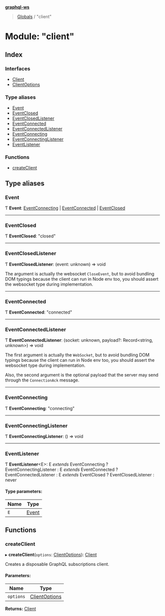 **[graphql-ws](../README.md)**

> [Globals](../README.md) / "client"

# Module: "client"

## Index

### Interfaces

* [Client](../interfaces/_client_.client.md)
* [ClientOptions](../interfaces/_client_.clientoptions.md)

### Type aliases

* [Event](_client_.md#event)
* [EventClosed](_client_.md#eventclosed)
* [EventClosedListener](_client_.md#eventclosedlistener)
* [EventConnected](_client_.md#eventconnected)
* [EventConnectedListener](_client_.md#eventconnectedlistener)
* [EventConnecting](_client_.md#eventconnecting)
* [EventConnectingListener](_client_.md#eventconnectinglistener)
* [EventListener](_client_.md#eventlistener)

### Functions

* [createClient](_client_.md#createclient)

## Type aliases

### Event

Ƭ  **Event**: [EventConnecting](_client_.md#eventconnecting) \| [EventConnected](_client_.md#eventconnected) \| [EventClosed](_client_.md#eventclosed)

___

### EventClosed

Ƭ  **EventClosed**: \"closed\"

___

### EventClosedListener

Ƭ  **EventClosedListener**: (event: unknown) => void

The argument is actually the websocket `CloseEvent`, but to avoid
bundling DOM typings because the client can run in Node env too,
you should assert the websocket type during implementation.

___

### EventConnected

Ƭ  **EventConnected**: \"connected\"

___

### EventConnectedListener

Ƭ  **EventConnectedListener**: (socket: unknown, payload?: Record\<string, unknown>) => void

The first argument is actually the `WebSocket`, but to avoid
bundling DOM typings because the client can run in Node env too,
you should assert the websocket type during implementation.

Also, the second argument is the optional payload that the server may
send through the `ConnectionAck` message.

___

### EventConnecting

Ƭ  **EventConnecting**: \"connecting\"

___

### EventConnectingListener

Ƭ  **EventConnectingListener**: () => void

___

### EventListener

Ƭ  **EventListener**\<E>: E *extends* EventConnecting ? EventConnectingListener : E *extends* EventConnected ? EventConnectedListener : E *extends* EventClosed ? EventClosedListener : never

#### Type parameters:

Name | Type |
------ | ------ |
`E` | [Event](_client_.md#event) |

## Functions

### createClient

▸ **createClient**(`options`: [ClientOptions](../interfaces/_client_.clientoptions.md)): [Client](../interfaces/_client_.client.md)

Creates a disposable GraphQL subscriptions client.

#### Parameters:

Name | Type |
------ | ------ |
`options` | [ClientOptions](../interfaces/_client_.clientoptions.md) |

**Returns:** [Client](../interfaces/_client_.client.md)
